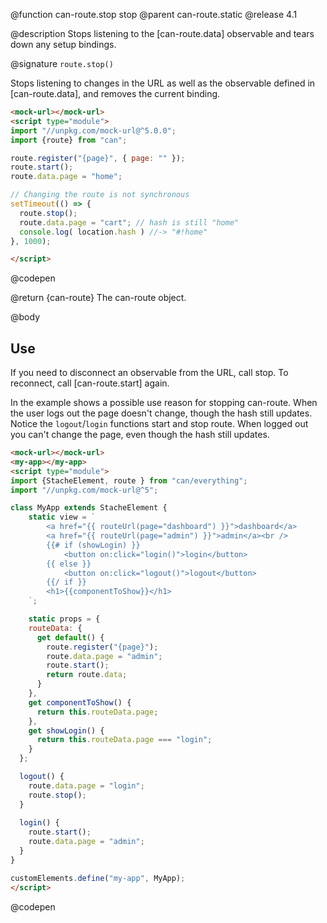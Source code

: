 @function can-route.stop stop
@parent can-route.static
@release 4.1

@description Stops listening to the [can-route.data] observable and tears down any setup bindings.

@signature `route.stop()`

  Stops listening to changes in the URL as well as the observable defined in [can-route.data], and removes the current binding.

  ```html
  <mock-url></mock-url>
  <script type="module">
  import "//unpkg.com/mock-url@^5.0.0";
  import {route} from "can";

  route.register("{page}", { page: "" });
  route.start();
  route.data.page = "home";

  // Changing the route is not synchronous
  setTimeout(() => {
    route.stop();
    route.data.page = "cart"; // hash is still "home"
    console.log( location.hash ) //-> "#!home"
  }, 1000);

  </script>
  ```
  @codepen

  @return {can-route} The can-route object.

@body

## Use

If you need to disconnect an observable from the URL, call stop.
To reconnect, call [can-route.start] again.

In the example shows a possible use reason for stopping can-route.
When the user logs out the page doesn't change, though the hash still updates.
Notice the `logout`/`login` functions start and stop route. When logged out you can't change the page,
even though the hash still updates.

```html
<mock-url></mock-url>
<my-app></my-app>
<script type="module">
import {StacheElement, route } from "can/everything";
import "//unpkg.com/mock-url@^5";

class MyApp extends StacheElement {
	static view = `
		<a href="{{ routeUrl(page="dashboard") }}">dashboard</a>
		<a href="{{ routeUrl(page="admin") }}">admin</a><br />
		{{# if (showLogin) }}
			<button on:click="login()">login</button>
		{{ else }}
			<button on:click="logout()">logout</button>
		{{/ if }}
		<h1>{{componentToShow}}</h1>
	`;

	static props = {
    routeData: {
      get default() {
        route.register("{page}");
        route.data.page = "admin";
        route.start();
        return route.data;
      }
    },
    get componentToShow() {
      return this.routeData.page;
    },
    get showLogin() {
      return this.routeData.page === "login";
    }
  };

  logout() {
  	route.data.page = "login";
  	route.stop();
  }
  
  login() {
  	route.start();
  	route.data.page = "admin";
  }
}

customElements.define("my-app", MyApp);
</script>
```
@codepen

